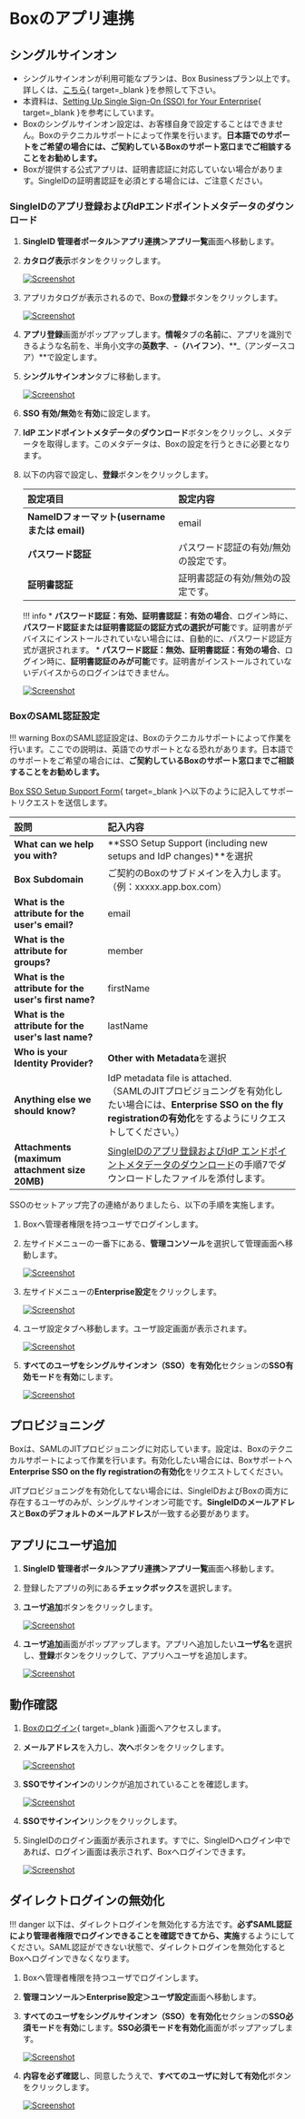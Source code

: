 # Boxのアプリ連携
## シングルサインオン
* シングルサインオンが利用可能なプランは、Box Businessプラン以上です。詳しくは、[こちら](https://www.box.com/ja-jp/pricing){ target=_blank }を参照して下さい。
* 本資料は、[Setting Up Single Sign-On (SSO) for Your Enterprise](https://support.box.com/hc/en-us/articles/360043696514-Setting-Up-Single-Sign-On-SSO-for-your-Enterprise){ target=_blank }を参考にしています。
* Boxのシングルサインオン設定は、お客様自身で設定することはできません。Boxのテクニカルサポートによって作業を行います。**日本語でのサポートをご希望の場合には、ご契約しているBoxのサポート窓口までご相談することをお勧めします。**
* Boxが提供する公式アプリは、証明書認証に対応していない場合があります。SingleIDの証明書認証を必須とする場合には、ご注意ください。

### SingleIDのアプリ登録およびIdPエンドポイントメタデータのダウンロード
1. **SingleID 管理者ポータル＞アプリ連携＞アプリ一覧**画面へ移動します。
2. **カタログ表示**ボタンをクリックします。
    
    [![Screenshot](/images/2022-08-16_3-53-18.png)](/images/2022-08-16_3-53-18.png)

3. アプリカタログが表示されるので、Boxの**登録**ボタンをクリックします。
    
    [![Screenshot](/images/2022-11-01_1-57-40.png)](/images/2022-11-01_1-57-40.png)

4. **アプリ登録**画面がポップアップします。**情報**タブの**名前**に、アプリを識別できるような名前を、半角小文字の**英数字**、**-（ハイフン）**、**_（アンダースコア）**で設定します。
5. **シングルサインオン**タブに移動します。
    
    [![Screenshot](/images/2022-11-01_1-59-11.png)](/images/2022-11-01_1-59-11.png)

6. **SSO 有効/無効**を**有効**に設定します。
7. **IdP エンドポイントメタデータ**の**ダウンロード**ボタンをクリックし、メタデータを取得します。このメタデータは、Boxの設定を行うときに必要となります。
8. 以下の内容で設定し、**登録**ボタンをクリックします。

    | **設定項目** | **設定内容** |
    | :--- | :--- |
    | **NameIDフォーマット(username または email)** | email |
    | **パスワード認証** | パスワード認証の有効/無効の設定です。 |
    | **証明書認証** | 証明書認証の有効/無効の設定です。 |
    
    !!! info
        * **パスワード認証：有効、証明書認証：有効の場合**、ログイン時に、**パスワード認証または証明書認証の認証方式の選択が可能**です。証明書がデバイスにインストールされていない場合には、自動的に、パスワード認証方式が選択されます。
        * **パスワード認証：無効、証明書認証：有効の場合**、ログイン時に、**証明書認証のみが可能**です。証明書がインストールされていないデバイスからのログインはできません。

    [![Screenshot](/images/2022-11-01_2-02-37.png)](/images/2022-11-01_2-02-37.png)

### BoxのSAML認証設定
!!! warning
    BoxのSAML認証設定は、Boxのテクニカルサポートによって作業を行います。ここでの説明は、英語でのサポートとなる恐れがあります。日本語でのサポートをご希望の場合には、**ご契約しているBoxのサポート窓口までご相談することをお勧めします。**

[Box SSO Setup Support Form](https://support.box.com/hc/en-us/requests/new?ticket_form_id=360002612594){ target=_blank }へ以下のように記入してサポートリクエストを送信します。

| **設問** | **記入内容** |
| :-- | :-- |
| **What can we help you with?** | **SSO Setup Support (including new setups and IdP changes)**を選択 |
| **Box Subdomain** | ご契約のBoxのサブドメインを入力します。（例：xxxxx.app.box.com） |
| **What is the attribute for the user's email?** | email |
| **What is the attribute for groups?** | member |
| **What is the attribute for the user's first name?** | firstName |
| **What is the attribute for the user's last name?** | lastName |
| **Who is your Identity Provider?** | **Other with Metadata**を選択 |
| **Anything else we should know?** | IdP metadata file is attached. <br>（SAMLのJITプロビジョニングを有効化したい場合には、**Enterprise SSO on the fly registrationの有効化**をするようにリクエストしてください。）|
| **Attachments (maximum attachment size 20MB)** | [SingleIDのアプリ登録およびIdP エンドポイントメタデータのダウンロード](#singleidのアプリ登録およびidp-エンドポイントメタデータのダウンロード)の手順7でダウンロードしたファイルを添付します。 |

SSOのセットアップ完了の連絡がありましたら、以下の手順を実施します。

1. Boxへ管理者権限を持つユーザでログインします。
2. 左サイドメニューの一番下にある、**管理コンソール**を選択して管理画面へ移動します。

    [![Screenshot](/images/2022-11-01_2-13-20.png)](/images/2022-11-01_2-13-20.png)

3. 左サイドメニューの**Enterprise設定**をクリックします。
    
    [![Screenshot](/images/2022-11-01_2-17-14.png)](/images/2022-11-01_2-17-14.png)

4. ユーザ設定タブへ移動します。ユーザ設定画面が表示されます。

    [![Screenshot](/images/2022-11-01_2-20-29.png)](/images/2022-11-01_2-20-29.png)

5. **すべてのユーザをシングルサインオン（SSO）を有効化**セクションの**SSO有効モード**を**有効**にします。

    [![Screenshot](/images/2022-11-01_18-41-37.png)](/images/2022-11-01_18-41-37.png)

## プロビジョニング
Boxは、SAMLのJITプロビジョニングに対応しています。設定は、Boxのテクニカルサポートによって作業を行います。有効化したい場合には、Boxサポートへ**Enterprise SSO on the fly registrationの有効化**をリクエストしてください。

JITプロビジョニングを有効化してない場合には、SingleIDおよびBoxの両方に存在するユーザのみが、シングルサインオン可能です。**SingleIDのメールアドレス**と**Boxのデフォルトのメールアドレス**が一致する必要があります。

## アプリにユーザ追加
1. **SingleID 管理者ポータル＞アプリ連携＞アプリ一覧**画面へ移動します。
2. 登録したアプリの列にある**チェックボックス**を選択します。
3. **ユーザ追加**ボタンをクリックします。
    
    [![Screenshot](/images/image-4.png)](/images/image-4.png)

4. **ユーザ追加**画面がポップアップします。アプリへ追加したい**ユーザ名**を選択し、**登録**ボタンをクリックして、アプリへユーザを追加します。
    
    [![Screenshot](/images/image-5.png)](/images/image-5.png)

## 動作確認
1. [Boxのログイン](https://account.box.com/login){ target=_blank }画面へアクセスします。
2. **メールアドレス**を入力し、**次へ**ボタンをクリックします。

    [![Screenshot](/images/2022-11-02_10-43-41.png)](/images/2022-11-02_10-43-41.png)

3. **SSOでサインイン**のリンクが追加されていることを確認します。

    [![Screenshot](/images/2022-11-02_10-45-32.png)](/images/2022-11-02_10-45-32.png)
    
4. **SSOでサインイン**リンクをクリックします。
5. SingleIDのログイン画面が表示されます。すでに、SingleIDへログイン中であれば、ログイン画面は表示されず、Boxへログインできます。
    
    [![Screenshot](/images/image-7-1024x462.png)](/images/image-7-1024x462.png)

## ダイレクトログインの無効化
!!! danger
    以下は、ダイレクトログインを無効化する方法です。**必ずSAML認証により管理者権限でログインできることを確認できてから、実施**するようにしてください。SAML認証ができない状態で、ダイレクトログインを無効化するとBoxへログインできなくなります。

1. Boxへ管理者権限を持つユーザでログインします。
2. **管理コンソール＞Enterprise設定＞ユーザ設定**画面へ移動します。
3. **すべてのユーザをシングルサインオン（SSO）を有効化**セクションの**SSO必須モード**を**有効**にします。**SSO必須モードを有効化**画面がポップアップします。

    [![Screenshot](/images/2022-11-02_10-57-46.png)](/images/2022-11-02_10-57-46.png)

4. **内容を必ず確認**し、同意したうえで、**すべてのユーザに対して有効化**ボタンをクリックします。

    [![Screenshot](/images/2022-11-02_11-00-12.png)](/images/2022-11-02_11-00-12.png)